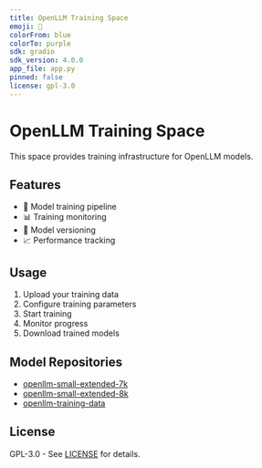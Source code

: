 ```yaml
---
title: OpenLLM Training Space
emoji: 🚀
colorFrom: blue
colorTo: purple
sdk: gradio
sdk_version: 4.0.0
app_file: app.py
pinned: false
license: gpl-3.0
---
```


# OpenLLM Training Space

This space provides training infrastructure for OpenLLM models.

## Features

- 🎯 Model training pipeline
- 📊 Training monitoring
- 🔄 Model versioning
- 📈 Performance tracking

## Usage

1. Upload your training data
2. Configure training parameters
3. Start training
4. Monitor progress
5. Download trained models

## Model Repositories

- [openllm-small-extended-7k](https://huggingface.co/lemms/openllm-small-extended-7k)
- [openllm-small-extended-8k](https://huggingface.co/lemms/openllm-small-extended-8k)
- [openllm-training-data](https://huggingface.co/datasets/lemms/openllm-training-data)

## License

GPL-3.0 - See [LICENSE](LICENSE) for details.
